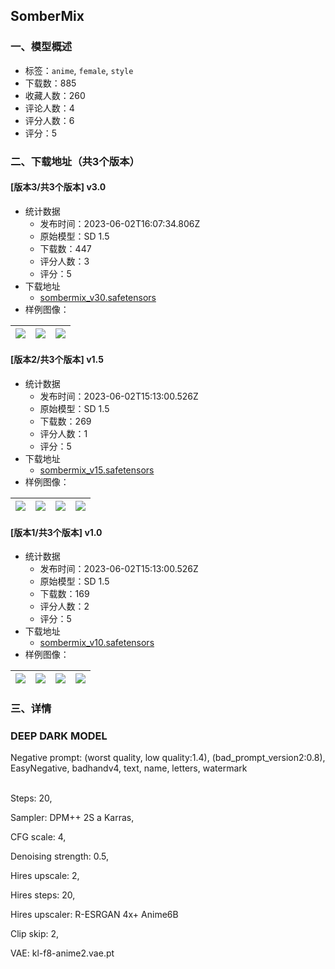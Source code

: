 ## SomberMix
### 一、模型概述

- 标签：`anime`, `female`, `style`
- 下载数：885
- 收藏人数：260
- 评论人数：4
- 评分人数：6
- 评分：5

### 二、下载地址（共3个版本）

#### [版本3/共3个版本] v3.0

- 统计数据
  - 发布时间：2023-06-02T16:07:34.806Z
  - 原始模型：SD 1.5
  - 下载数：447
  - 评分人数：3
  - 评分：5
- 下载地址
  - [sombermix_v30.safetensors](https://civitai.com/api/download/models/87722)
- 样例图像：

| <img src="https://image.civitai.com/xG1nkqKTMzGDvpLrqFT7WA/05bf3d45-1769-4c97-a991-6fd066b1c09a/width=450/1006483.jpeg" /> | <img src="https://image.civitai.com/xG1nkqKTMzGDvpLrqFT7WA/7ac552be-1d88-435b-9b1d-b8133154f9e1/width=450/1006484.jpeg" /> | <img src="https://image.civitai.com/xG1nkqKTMzGDvpLrqFT7WA/86f5cd58-ec9c-42e2-961d-a1eb8f955f13/width=450/1006482.jpeg" /> |
| ---- | ---- | ---- |

#### [版本2/共3个版本] v1.5

- 统计数据
  - 发布时间：2023-06-02T15:13:00.526Z
  - 原始模型：SD 1.5
  - 下载数：269
  - 评分人数：1
  - 评分：5
- 下载地址
  - [sombermix_v15.safetensors](https://civitai.com/api/download/models/80686)
- 样例图像：

| <img src="https://image.civitai.com/xG1nkqKTMzGDvpLrqFT7WA/20e5ed7f-cfe5-452a-a83f-a03220f85122/width=450/908250.jpeg" /> | <img src="https://image.civitai.com/xG1nkqKTMzGDvpLrqFT7WA/65c7e217-1f8d-465f-a3e1-6cd30df05aa1/width=450/908255.jpeg" /> | <img src="https://image.civitai.com/xG1nkqKTMzGDvpLrqFT7WA/6ee4a201-e5bf-40d5-bdeb-2001a3acc11a/width=450/908254.jpeg" /> | <img src="https://image.civitai.com/xG1nkqKTMzGDvpLrqFT7WA/9be260d2-4f79-4c39-a443-39c411b965cf/width=450/908373.jpeg" /> |
| ---- | ---- | ---- | ---- |

#### [版本1/共3个版本] v1.0

- 统计数据
  - 发布时间：2023-06-02T15:13:00.526Z
  - 原始模型：SD 1.5
  - 下载数：169
  - 评分人数：2
  - 评分：5
- 下载地址
  - [sombermix_v10.safetensors](https://civitai.com/api/download/models/77821)
- 样例图像：

| <img src="https://image.civitai.com/xG1nkqKTMzGDvpLrqFT7WA/07224bce-d8d5-4459-891a-e69ea7f30ccd/width=450/873182.jpeg" /> | <img src="https://image.civitai.com/xG1nkqKTMzGDvpLrqFT7WA/50d84785-32cc-4b88-a98d-0d304650b004/width=450/873187.jpeg" /> | <img src="https://image.civitai.com/xG1nkqKTMzGDvpLrqFT7WA/e6552478-2cf9-4ecb-a580-1033078484a8/width=450/873188.jpeg" /> | <img src="https://image.civitai.com/xG1nkqKTMzGDvpLrqFT7WA/63f5ffde-67b2-42fc-a6ff-fe43a201ba8d/width=450/873190.jpeg" /> |
| ---- | ---- | ---- | ---- |


### 三、详情
<h3>DEEP DARK MODEL</h3><p>Negative prompt: (worst quality, low quality:1.4), (bad_prompt_version2:0.8), EasyNegative, badhandv4, text, name, letters, watermark</p><p><br />Steps: 20, </p><p>Sampler: DPM++ 2S a Karras, </p><p>CFG scale: 4, </p><p></p><p>Denoising strength: 0.5,</p><p>Hires upscale: 2, </p><p>Hires steps: 20, </p><p>Hires upscaler: R-ESRGAN 4x+ Anime6B</p><p></p><p> Clip skip: 2, </p><p> VAE: kl-f8-anime2.vae.pt</p>